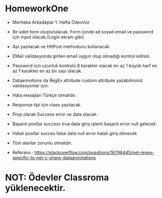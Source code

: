 # HomeworkOne
* Merhaba Arkadaşlar 1. Hafta Ödeviniz

* Bir adet form oluşturulacak. Form içinde ad soyad email ve password için input olacak.(Login ekranı gibi)
* Api yazılacak ve  HttPost methodunu kullanacak.
* EMail validasyonda girilen email uygun olup olmadığı kontrol edilsin.
* Password için uzunluk kontrolü 8 karakter olacak en az 1 büyük harf en az 1 karakter en az bir sayı olacak.
* Dataannotions da RegEx attribute custom attribute yazabilirsiniz validasyonlar için.
* Hata mesajları Türkçe olmalıdır.
* Response tipi için class yazılacak.
* Prop olarak Success error ve data olacak.
* Başarılı postlar success true data giriş işlemi başarılı error null gelecek.
* Hatalı postlar succes false data null error hatalı giriş dönecek
* Tüm alanlar zorunlu olmalıdır.

* Referans : https://stackoverflow.com/questions/16796445/net-regex-specific-to-net-c-sharp-dataannotations

# NOT: Ödevler Classroma yüklenecektir. 
